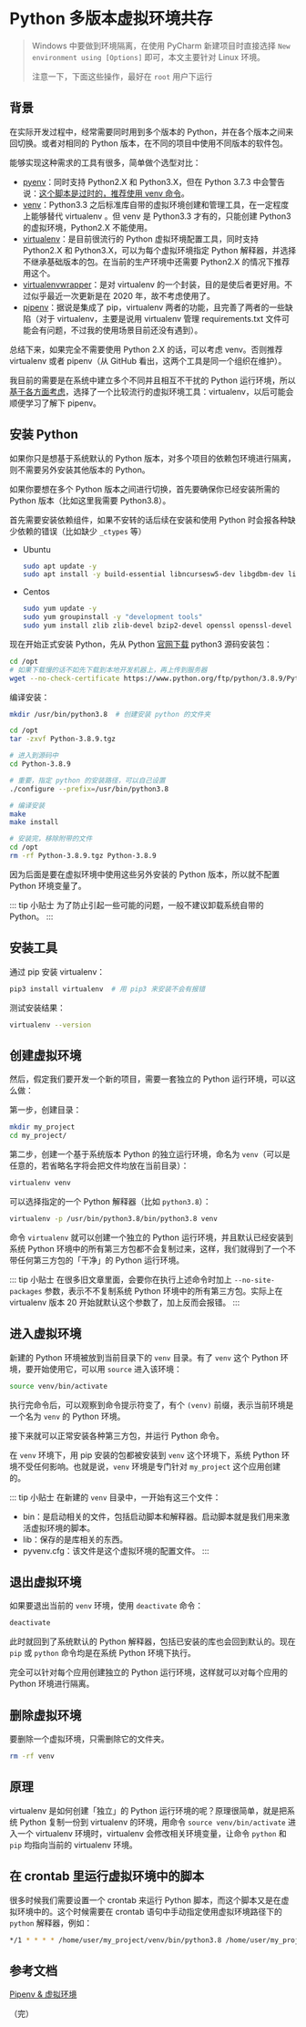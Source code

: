 # Python 多版本虚拟环境共存

> Windows 中要做到环境隔离，在使用 PyCharm 新建项目时直接选择 `New environment using [Options]` 即可，本文主要针对 Linux 环境。
> 
> 注意一下，下面这些操作，最好在 `root` 用户下运行

## 背景

在实际开发过程中，经常需要同时用到多个版本的 Python，并在各个版本之间来回切换。或者对相同的 Python 版本，在不同的项目中使用不同版本的软件包。

能够实现这种需求的工具有很多，简单做个选型对比：

* [pyenv](https://github.com/pyenv/pyenv)：同时支持 Python2.X 和 Python3.X，但在 Python 3.7.3 中会警告说：[这个脚本是过时的，推荐使用 venv 命令](https://docs.python.org/dev/whatsnew/3.6.html#id8)。
* [venv](https://docs.python.org/3/library/venv.html)：Python3.3 之后标准库自带的虚拟环境创建和管理工具，在一定程度上能够替代 virtualenv 。但 venv 是 Python3.3 才有的，只能创建 Python3 的虚拟环境，Python2.X 不能使用。
* [virtualenv](https://github.com/pypa/virtualenv)：是目前很流行的 Python 虚拟环境配置工具，同时支持 Python2.X 和 Python3.X，可以为每个虚拟环境指定 Python 解释器，并选择不继承基础版本的包。在当前的生产环境中还需要 Python2.X 的情况下推荐用这个。
* [virtualenvwrapper](https://bitbucket.org/virtualenvwrapper/virtualenvwrapper/src/master/docs/source/index.rst?mode=view)：是对 virtualenv 的一个封装，目的是使后者更好用。不过似乎最近一次更新是在 2020 年，故不考虑使用了。
* [pipenv](https://github.com/pypa/pipenv)：据说是集成了 pip，virtualenv 两者的功能，且完善了两者的一些缺陷（对于 virtualenv，主要是说用 virtualenv 管理 requirements.txt 文件可能会有问题，不过我的使用场景目前还没有遇到）。

总结下来，如果完全不需要使用 Python 2.X 的话，可以考虑 venv。否则推荐 virtualenv 或者 pipenv（从 GitHub 看出，这两个工具是同一个组织在维护）。

我目前的需要是在系统中建立多个不同并且相互不干扰的 Python 运行环境，所以[基于各方面考虑](https://packaging.python.org/en/latest/guides/tool-recommendations/#application-dependency-management)，选择了一个比较流行的虚拟环境工具：virtualenv，以后可能会顺便学习了解下 pipenv。

## 安装 Python

如果你只是想基于系统默认的 Python 版本，对多个项目的依赖包环境进行隔离，则不需要另外安装其他版本的 Python。

如果你要想在多个 Python 版本之间进行切换，首先要确保你已经安装所需的 Python 版本（比如这里我需要 Python3.8）。

首先需要安装依赖组件，如果不安转的话后续在安装和使用 Python 时会报各种缺少依赖的错误（比如缺少 `_ctypes` 等）

* Ubuntu
  ```bash
  sudo apt update -y
  sudo apt install -y build-essential libncursesw5-dev libgdbm-dev libc6-dev zlib1g zlib1g-dev libsqlite3-dev tk-dev libssl-dev openssl libffi-dev python3-dev python3-smbus
  ```
* Centos
  ```bash
  sudo yum update -y
  sudo yum groupinstall -y "development tools"
  sudo yum install zlib zlib-devel bzip2-devel openssl openssl-devel libffi-devel ncurses-devel xz-devel  python3-devel sqlite-devel readline-devel tk-devel gdbm-devel db4-devel libpcap-devel expat-devel
  ```

现在开始正式安装 Python，先从 Python [官网下载](https://www.python.org/downloads/) python3 源码安装包：

```bash
cd /opt
# 如果下载慢的话不如先下载到本地开发机器上，再上传到服务器
wget --no-check-certificate https://www.python.org/ftp/python/3.8.9/Python-3.8.9.tgz
```

编译安装：

```bash
mkdir /usr/bin/python3.8  # 创建安装 python 的文件夹

cd /opt
tar -zxvf Python-3.8.9.tgz

# 进入到源码中
cd Python-3.8.9

# 重要，指定 python 的安装路径，可以自己设置
./configure --prefix=/usr/bin/python3.8

# 编译安装
make
make install

# 安装完，移除附带的文件
cd /opt
rm -rf Python-3.8.9.tgz Python-3.8.9
```

因为后面是要在虚拟环境中使用这些另外安装的 Python 版本，所以就不配置 Python 环境变量了。

::: tip 小贴士
为了防止引起一些可能的问题，一般不建议卸载系统自带的 Python。
:::

## 安装工具

通过 pip 安装 virtualenv：

```bash
pip3 install virtualenv  # 用 pip3 来安装不会有报错
```

测试安装结果：

```bash
virtualenv --version
```

## 创建虚拟环境

然后，假定我们要开发一个新的项目，需要一套独立的 Python 运行环境，可以这么做：

第一步，创建目录：

```bash
mkdir my_project
cd my_project/
```

第二步，创建一个基于系统版本 Python 的独立运行环境，命名为 `venv`（可以是任意的，若省略名字将会把文件均放在当前目录）：

```bash
virtualenv venv
```

可以选择指定的一个 Python 解释器（比如 `python3.8`）：

```bash
virtualenv -p /usr/bin/python3.8/bin/python3.8 venv
```

命令 `virtualenv` 就可以创建一个独立的 Python 运行环境，并且默认已经安装到系统 Python 环境中的所有第三方包都不会复制过来，这样，我们就得到了一个不带任何第三方包的「干净」的 Python 运行环境。

::: tip 小贴士
在很多旧文章里面，会要你在执行上述命令时加上 `--no-site-packages` 参数，表示不不复制系统 Python 环境中的所有第三方包。实际上在 virtualenv 版本 20 开始就默认这个参数了，加上反而会报错。
:::

## 进入虚拟环境

新建的 Python 环境被放到当前目录下的 `venv` 目录。有了 `venv` 这个 Python 环境，要开始使用它，可以用 `source` 进入该环境：

```bash
source venv/bin/activate
```

执行完命令后，可以观察到命令提示符变了，有个 `(venv)` 前缀，表示当前环境是一个名为 `venv` 的 Python 环境。

接下来就可以正常安装各种第三方包，并运行 Python 命令。

在 `venv` 环境下，用 pip 安装的包都被安装到 `venv` 这个环境下，系统 Python 环境不受任何影响。也就是说，`venv` 环境是专门针对 `my_project` 这个应用创建的。

::: tip 小贴士
在新建的 `venv` 目录中，一开始有这三个文件：

* bin：是启动相关的文件，包括启动脚本和解释器。启动脚本就是我们用来激活虚拟环境的脚本。
* lib：保存的是库相关的东西。
* pyvenv.cfg：该文件是这个虚拟环境的配置文件。
:::

## 退出虚拟环境

如果要退出当前的 `venv` 环境，使用 `deactivate` 命令：

```bash
deactivate
```

此时就回到了系统默认的 Python 解释器，包括已安装的库也会回到默认的。现在 `pip` 或 `python` 命令均是在系统 Python 环境下执行。

完全可以针对每个应用创建独立的 Python 运行环境，这样就可以对每个应用的 Python 环境进行隔离。

## 删除虚拟环境

要删除一个虚拟环境，只需删除它的文件夹。

```bash
rm -rf venv
```

## 原理

virtualenv 是如何创建「独立」的 Python 运行环境的呢？原理很简单，就是把系统 Python 复制一份到 virtualenv 的环境，用命令 `source venv/bin/activate` 进入一个 virtualenv 环境时，virtualenv 会修改相关环境变量，让命令 `python` 和 `pip` 均指向当前的 virtualenv 环境。

## 在 crontab 里运行虚拟环境中的脚本

很多时候我们需要设置一个 crontab 来运行 Python 脚本，而这个脚本又是在虚拟环境中的。这个时候需要在 crontab 语句中手动指定使用虚拟环境路径下的 `python` 解释器，例如：

```bash
*/1 * * * * /home/user/my_project/venv/bin/python3.8 /home/user/my_project/cron_script.py
```

## 参考文档

[Pipenv & 虚拟环境](https://pythonguidecn.readthedocs.io/zh/latest/dev/virtualenvs.html)

（完）
